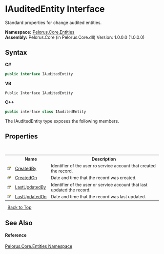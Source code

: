 # IAuditedEntity Interface
 

Standard properties for change audited entities.

**Namespace:**&nbsp;<a href="20086FC9">Pelorus.Core.Entities</a><br />**Assembly:**&nbsp;Pelorus.Core (in Pelorus.Core.dll) Version: 1.0.0.0 (1.0.0.0)

## Syntax

**C#**<br />
``` C#
public interface IAuditedEntity
```

**VB**<br />
``` VB
Public Interface IAuditedEntity
```

**C++**<br />
``` C++
public interface class IAuditedEntity
```

The IAuditedEntity type exposes the following members.


## Properties
&nbsp;<table><tr><th></th><th>Name</th><th>Description</th></tr><tr><td>![Public property](media/pubproperty.gif "Public property")</td><td><a href="7482790A">CreatedBy</a></td><td>
Identifier of the user ro service account that created the record.</td></tr><tr><td>![Public property](media/pubproperty.gif "Public property")</td><td><a href="44943203">CreatedOn</a></td><td>
Date and time that the record was created.</td></tr><tr><td>![Public property](media/pubproperty.gif "Public property")</td><td><a href="BE98AA2C">LastUpdatedBy</a></td><td>
Identifier of the user or service account that last updated the record.</td></tr><tr><td>![Public property](media/pubproperty.gif "Public property")</td><td><a href="62A4BE4D">LastUpdatedOn</a></td><td>
Date and time that the record was last updated.</td></tr></table>&nbsp;
<a href="#iauditedentity-interface">Back to Top</a>

## See Also


#### Reference
<a href="20086FC9">Pelorus.Core.Entities Namespace</a><br />